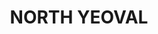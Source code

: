 ---
lastmod: '2025-04-06T06:05:20+00:00'
latitude: -32.72303102
layout: suburb
longitude: 148.6732145
postcode: '2868'
state: NSW
title: NORTH YEOVAL
url: /nsw/north-yeoval/
---